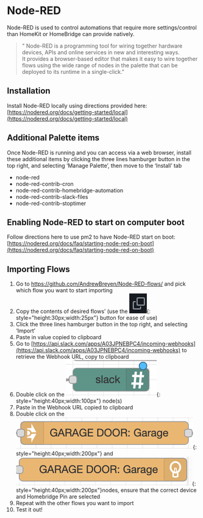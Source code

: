 # Node-RED
Node-RED is used to control automations that require more settings/control than HomeKit or HomeBridge can provide natively. 

> " Node-RED is a programming tool for wiring together hardware devices, APIs and online services in new and interesting ways.  
> It provides a browser-based editor that makes it easy to wire together flows using the wide range of nodes in the palette that can be deployed to its runtime in a single-click."

## Installation
Install Node-RED locally using directions provided here: [https://nodered.org/docs/getting-started/local](https://nodered.org/docs/getting-started/local)

## Additional Palette items
Once Node-RED is running and you can access via a web browser, install these additional items by clicking the three lines hamburger button in the top right, and selecting ‘Manage Palette’, then move to the ‘Install’ tab

- node-red
- node-red-contrib-cron
- node-red-contrib-homebridge-automation
- node-red-contrib-slack-files
- node-red-contrib-stoptimer

## Enabling Node-RED to start on computer boot
Follow directions here to use pm2 to have Node-RED start on boot: [https://nodered.org/docs/faq/starting-node-red-on-boot](https://nodered.org/docs/faq/starting-node-red-on-boot)

## Importing Flows
1. Go to https://github.com/AndrewBreyen/Node-RED-flows/ and pick which flow you want to start importing
2. Copy the contents of desired flows’ (use the ![node-red-copy-paste-squares.png](../img/node-red/node-red-copy-paste-squares.png){: style="height:30px;width:25px"} button for ease of use)
3. Click the three lines hamburger button in the top right, and selecting ‘Import’
4. Paste in value copied to clipboard
5. Go to [https://api.slack.com/apps/A03JPNEBPC4/incoming-webhooks](https://api.slack.com/apps/A03JPNEBPC4/incoming-webhooks) to retrieve the Webhook URL, copy to clipboard
6. Double click on the ![node-red-copy-paste-squares.png](../img/node-red/node-red-slack-node.png){: style="height:40px;width:100px"} node(s)
7. Paste in the Webhook URL copied to clipboard
8. Double click on the ![node-red-garage-door-node-1.png](../img/node-red/node-red-garage-door-node-1.png){: style="height:40px;width:200px"} and ![node-red-garage-door-node-2.png](../img/node-red/node-red-garage-door-node-2.png){: style="height:40px;width:200px"}nodes, ensure that the correct device and Homebridge Pin are selected
9. Repeat with the other flows you want to import
10. Test it out!
